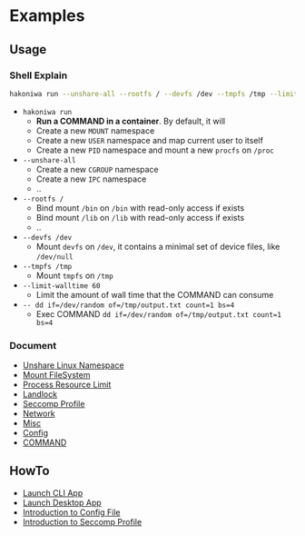 # Examples

## Usage

### Shell Explain

```sh
hakoniwa run --unshare-all --rootfs / --devfs /dev --tmpfs /tmp --limit-walltime 60 -- dd if=/dev/random of=/tmp/output.txt count=1 bs=4
```

- `hakoniwa run`
  - **Run a COMMAND in a container**. By default, it will
  - Create a new `MOUNT` namespace
  - Create a new `USER` namespace and map current user to itself
  - Create a new `PID` namespace and mount a new `procfs` on `/proc`
- `--unshare-all`
  - Create a new `CGROUP` namespace
  - Create a new `IPC` namespace
  - ..
- `--rootfs /`
  - Bind mount `/bin` on `/bin` with read-only access if exists
  - Bind mount `/lib` on `/lib` with read-only access if exists
  - ..
- `--devfs /dev`
  - Mount `devfs` on `/dev`, it contains a minimal set of device files, like `/dev/null`
- `--tmpfs /tmp`
  - Mount `tmpfs` on `/tmp`
- `--limit-walltime 60`
  - Limit the amount of wall time that the COMMAND can consume
- `-- dd if=/dev/random of=/tmp/output.txt count=1 bs=4`
  - Exec COMMAND `dd if=/dev/random of=/tmp/output.txt count=1 bs=4`

### Document

- [Unshare Linux Namespace](./usage-unshare.md)
- [Mount FileSystem](./usage-mount.md)
- [Process Resource Limit](./usage-limit.md)
- [Landlock](./usage-landlock.md)
- [Seccomp Profile](./usage-seccomp.md)
- [Network](./usage-network.md)
- [Misc](./usage-misc.md)
- [Config](./usage-config.md)
- [COMMAND](./usage-command.md)

## HowTo

- [Launch CLI App](./howto-launch-cli-app.md)
- [Launch Desktop App](./howto-launch-desktop-app.md)
- [Introduction to Config File](./howto-introduction-to-config-file.md)
- [Introduction to Seccomp Profile](./howto-introduction-to-seccomp-profile.md)
